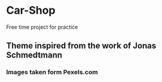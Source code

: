 # Car-Shop
Free time project for practice 

## Theme inspired from the work of Jonas Schmedtmann

### Images taken form Pexels.com
